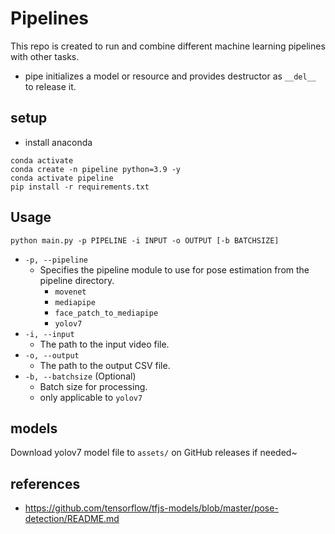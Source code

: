 # Pipelines
This repo is created to run and combine different machine learning pipelines with other tasks.
- pipe initializes a model or resource and provides destructor as `__del__` to release it.

## setup
- install anaconda
```
conda activate
conda create -n pipeline python=3.9 -y
conda activate pipeline
pip install -r requirements.txt
```

## Usage
```
python main.py -p PIPELINE -i INPUT -o OUTPUT [-b BATCHSIZE]
```
- `-p, --pipeline`
    - Specifies the pipeline module to use for pose estimation from the pipeline directory.
        - `movenet`
        - `mediapipe`
        - `face_patch_to_mediapipe`
        - `yolov7`
- `-i, --input`
    - The path to the input video file.
- `-o, --output`
    - The path to the output CSV file. 
- `-b, --batchsize` (Optional) 
    - Batch size for processing. 
    - only applicable to `yolov7`

## models
Download yolov7 model file to `assets/` on GitHub releases if needed~ 

## references
- https://github.com/tensorflow/tfjs-models/blob/master/pose-detection/README.md
